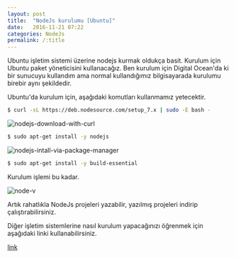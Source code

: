 ```yaml
---
layout: post
title:  "NodeJs kurulumu [Ubuntu]"
date:   2016-11-21 07:22
categories: NodeJs
permalink: /:title
---
```


Ubuntu işletim sistemi üzerine nodejs kurmak oldukça basit. Kurulum için Ubuntu paket yöneticisini kullanacağız.
Ben kurulum için Digital Ocean'da ki bir sunucuyu kullandım ama normal kullandığımız bilgisayarada kurulumu birebir aynı şekildedir.

Ubuntu'da kurulum için, aşağıdaki komutları kullanmamız yetecektir.

```sh
$ curl -sL https://deb.nodesource.com/setup_7.x | sudo -E bash -
```
![nodejs-download-with-curl](https://res.cloudinary.com/deuit9vp2/image/upload/barisesencom/nodejs-download-with-curl.png)

```sh
$ sudo apt-get install -y nodejs
```
![nodejs-intall-via-package-manager](https://res.cloudinary.com/deuit9vp2/image/upload/barisesencom/nodejs-intall-via-package-manager.png)

```sh
$ sudo apt-get install -y build-essential
```
Kurulum işlemi bu kadar.

![node-v](https://res.cloudinary.com/deuit9vp2/image/upload/barisesencom/node-v.png)

Artık rahatlıkla NodeJs projeleri yazabilir, yazılmış projeleri indirip çalıştırabilirsiniz.

Diğer işletim sistemlerine nasıl kurulum yapacağınızı öğrenmek için aşağıdaki linki kullanabilirsiniz.

[link](https://nodejs.org/en/download/package-manager/)

